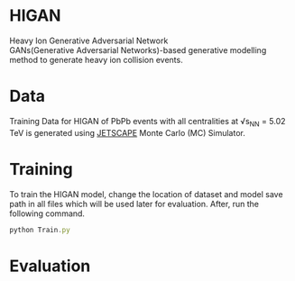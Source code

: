 # HIGAN
Heavy Ion Generative Adversarial Network \
GANs(Generative Adversarial Networks)-based generative modelling method to generate heavy ion collision events. 

# Data
Training Data for HIGAN of PbPb events with all centralities at √s<sub>NN</sub> = 5.02 TeV is generated using [JETSCAPE](https://github.com/JETSCAPE) Monte Carlo (MC) Simulator.

# Training
To train the HIGAN model, change the location of dataset and model save path in all files which will be used later for evaluation. After, run the following command.
```js
python Train.py
```

# Evaluation
